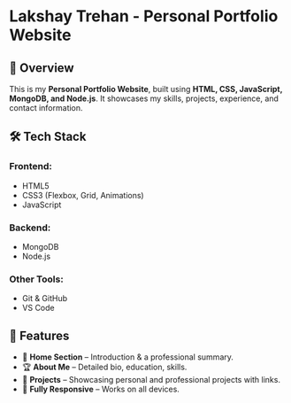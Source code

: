# Lakshay Trehan - Personal Portfolio Website

## 🚀 Overview
This is my **Personal Portfolio Website**, built using **HTML, CSS, JavaScript, MongoDB, and Node.js**. It showcases my skills, projects, experience, and contact information.

## 🛠 Tech Stack
### **Frontend:**
- HTML5
- CSS3 (Flexbox, Grid, Animations)
- JavaScript

### **Backend:**
- MongoDB
- Node.js

### **Other Tools:**
- Git & GitHub
- VS Code

## 🎨 Features
- 📌 **Home Section** – Introduction & a professional summary.
- 🏆 **About Me** – Detailed bio, education, skills.
- 💼 **Projects** – Showcasing personal and professional projects with links.
- 📱 **Fully Responsive** – Works on all devices.

